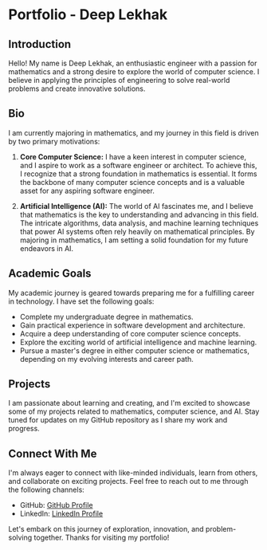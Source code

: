 # Portfolio - Deep Lekhak

## Introduction
Hello! My name is Deep Lekhak, an enthusiastic engineer with a passion for mathematics and a strong desire to explore the world of computer science. I believe in applying the principles of engineering to solve real-world problems and create innovative solutions.

## Bio
I am currently majoring in mathematics, and my journey in this field is driven by two primary motivations:

1. **Core Computer Science:** I have a keen interest in computer science, and I aspire to work as a software engineer or architect. To achieve this, I recognize that a strong foundation in mathematics is essential. It forms the backbone of many computer science concepts and is a valuable asset for any aspiring software engineer.

2. **Artificial Intelligence (AI):** The world of AI fascinates me, and I believe that mathematics is the key to understanding and advancing in this field. The intricate algorithms, data analysis, and machine learning techniques that power AI systems often rely heavily on mathematical principles. By majoring in mathematics, I am setting a solid foundation for my future endeavors in AI.

## Academic Goals
My academic journey is geared towards preparing me for a fulfilling career in technology. I have set the following goals:

- Complete my undergraduate degree in mathematics.
- Gain practical experience in software development and architecture.
- Acquire a deep understanding of core computer science concepts.
- Explore the exciting world of artificial intelligence and machine learning.
- Pursue a master's degree in either computer science or mathematics, depending on my evolving interests and career path.

## Projects
I am passionate about learning and creating, and I'm excited to showcase some of my projects related to mathematics, computer science, and AI. Stay tuned for updates on my GitHub repository as I share my work and progress.

## Connect With Me
I'm always eager to connect with like-minded individuals, learn from others, and collaborate on exciting projects. Feel free to reach out to me through the following channels:

- GitHub: [GitHub Profile](https://github.com/Deep03)
- LinkedIn: [LinkedIn Profile](https://www.linkedin.com/in/dlekhak/)

Let's embark on this journey of exploration, innovation, and problem-solving together. Thanks for visiting my portfolio!

